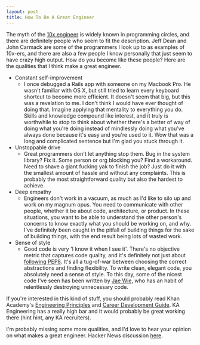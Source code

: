 ```yaml
---
layout: post
title: How To Be A Great Engineer
---
```


The myth of the [10x engineer](https://www.google.com/search?q=the+10x+engineer) is widely known
in programming circles, and there are definitely people who seem to fit the description. Jeff Dean and John Carmack
are some of the programmers I look up to as examples of 10x-ers, and there are also a few people I know
personally that just seem to have crazy high output. How do you become like these people?
Here are the qualities that I think make a great engineer.

* Constant self-improvement
    * I once debugged a Rails app with someone on my Macbook Pro. He wasn't familiar with OS X, but
    still tried to learn every keyboard shortcut to become more efficient. It doesn't seem that big,
    but this was a revelation to me. I don't think I would have ever thought of doing that. Imagine applying
    that mentality to everything you do. Skills and knowledge compound like interest, and it truly is
    worthwhile to stop to think about whether there's a better of way of doing what you're doing instead
    of mindlessly doing what you've always done because it's easy and you're used to it. Wow that was a long
    and complicated sentence but I'm glad you stuck through it.
* Unstoppable drive
    * Great programmers don't let anything stop them. Bug in the system library? Fix it. Some person or org blocking you?
    Find a workaround. Need to shave a giant fucking yak to finish the job? Just do it with the smallest amount of
    hassle and without any complaints. This is probably the most straightforward quality but also the hardest to achieve.
* Deep empathy
    * Engineers don't work in a vacuum, as much as I'd like to silo up and work on my magnum opus. You need to
    communicate with other people, whether it be about code, architecture, or product. In these situations,
    you want to be able to understand the other person's concerns to know exactly what you should be working on,
    and why. I've definitely been caught in the pitfall of building things for the sake of building things,
    with the end result being lots of wasted work.
* Sense of style
    * Good code is very 'I know it when I see it'. There's no objective metric that captures code quality, and it's definitely not just about [following PEP8](https://www.youtube.com/watch?v=wf-BqAjZb8M). It's all
    a tug-of-war between choosing the correct abstractions and finding flexibility. To write clean, elegant code,
    you absolutely need a sense of style. To this day, some of the nicest code I've seen has been written by [Jae Wie](https://github.com/jaewie/algorithms),
    who has an habit of relentlessly destroying unnecessary code.

If you're interested in this kind of stuff, you should probably read Khan Academy's [Engineering Principles](https://docs.google.com/document/d/1PW4NYn9pYNam2EuGEsTN9pTgwTfFnT_R9OZLJJICWQU/edit) and [Career Development Guide](https://docs.google.com/document/d/1qr0d05X5-AsyDYqKRCfgGGcWSshTMd_vfTggfhDpbls/edit).
KA Engineering has a really high bar and it would probably be great working there (hint hint, any KA recruiters).

I'm probably missing some more qualities, and I'd love to hear your opinion on what makes a great engineer. Hacker News discussion [here](https://news.ycombinator.com/item?id=12000235).
